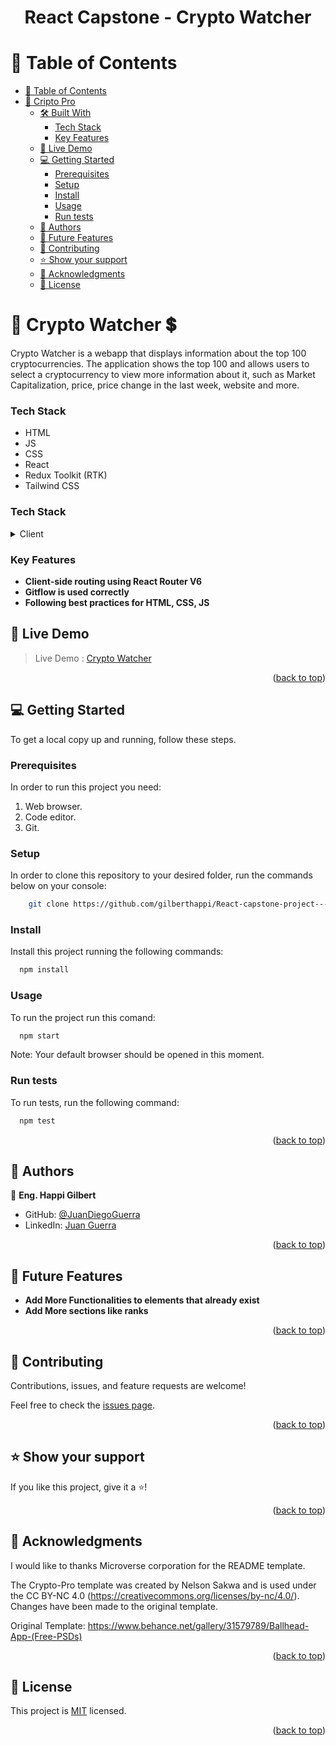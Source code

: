<a name="readme-top"></a>

<div align="center">
  <h1><b>
React Capstone - Crypto Watcher</b></h1>
</div>

<!-- TABLE OF CONTENTS -->

# 📗 Table of Contents

- [📗 Table of Contents](#-table-of-contents)
- [🚀 Cripto Pro ](#about-project-)
  - [🛠 Built With ](#-built-with-)
    - [Tech Stack ](#tech-stack-)
    - [Key Features ](#key-features-)
  - [🚀 Live Demo ](#-live-demo-)
  - [💻 Getting Started ](#-getting-started-)
    - [Prerequisites](#prerequisites)
    - [Setup](#setup)
    - [Install](#install)
    - [Usage](#usage)
    - [Run tests](#run-tests)
  - [👥 Authors ](#-authors-)
  - [🔭 Future Features ](#-future-features-)
  - [🤝 Contributing ](#-contributing-)
  - [⭐️ Show your support ](#️-show-your-support-)
  - [🙏 Acknowledgments ](#-acknowledgments-)
  - [📝 License ](#-license-)

<!-- PROJECT DESCRIPTION -->

# 🚀 Crypto Watcher 💲 <a name="about-project"></a>

Crypto Watcher is a webapp that displays information about the top 100 cryptocurrencies. The application shows the top 100 and allows users to select a cryptocurrency to view more information about it, such as Market Capitalization, price, price change in the last week, website and more.

### Tech Stack <a name="tech-stack"></a>

- HTML
- JS
- CSS
- React
- Redux Toolkit (RTK)
- Tailwind CSS

### Tech Stack <a name="tech-stack"></a>

<details>
  <summary>Client</summary>
  - HTML5<br>
  - JS<br>
  - CSS3<br>
  - React<br>
  - Redux<br>
  - Jest
</details>

### Key Features <a name="key-features"></a>

- **Client-side routing using React Router V6**
- **Gitflow is used correctly**
- **Following best practices for HTML, CSS, JS**

## 🚀 Live Demo <a name="live-demo"></a>

> Live Demo : [Crypto Watcher](...)

<p align="right">(<a href="#readme-top">back to top</a>)</p>

## 💻 Getting Started <a name="getting-started"></a>

To get a local copy up and running, follow these steps.

### Prerequisites

In order to run this project you need:

1. Web browser.
2. Code editor.
3. Git.

### Setup

In order to clone this repository to your desired folder, run the commands below on your console:

```sh
    git clone https://github.com/gilberthappi/React-capstone-project---Metrics-webapp.git
```

### Install

Install this project running the following commands:

```sh
  npm install
```

### Usage

To run the project run this comand:

```sh
  npm start
```

Note: Your default browser should be opened in this moment.

### Run tests

To run tests, run the following command:

```sh
  npm test
```

<p align="right">(<a href="#readme-top">back to top</a>)</p>

<!-- AUTHORS -->

## 👥 Authors <a name="authors"></a>

👤 **Eng. Happi Gilbert**

- GitHub: [@JuanDiegoGuerra](https://github.com/gilberthappi)
- LinkedIn: [Juan Guerra](https://www.linkedin.com/in/dushimimana-gilbert-happi-997b2a262/)

<p align="right">(<a href="#readme-top">back to top</a>)</p>

## 🔭 Future Features <a name="future-features"></a>

- **Add More Functionalities to elements that already exist**
- **Add More sections like ranks**

<p align="right">(<a href="#readme-top">back to top</a>)</p>

<!-- CONTRIBUTING -->

## 🤝 Contributing <a name="contributing"></a>

Contributions, issues, and feature requests are welcome!

Feel free to check the [issues page](https://github.com/gilberthappi/React-capstone-project---Metrics-webapp/issues/5).

<p align="right">(<a href="#readme-top">back to top</a>)</p>

<!-- SUPPORT -->

## ⭐️ Show your support <a name="support"></a>

If you like this project, give it a ⭐️!

<p align="right">(<a href="#readme-top">back to top</a>)</p>

<!-- ACKNOWLEDGEMENTS -->

## 🙏 Acknowledgments <a name="acknowledgements"></a>

I would like to thanks Microverse corporation for the README template.

The Crypto-Pro template was created by Nelson Sakwa and is used under the CC BY-NC 4.0 (https://creativecommons.org/licenses/by-nc/4.0/). Changes have been made to the original template.

Original Template: https://www.behance.net/gallery/31579789/Ballhead-App-(Free-PSDs)

<p align="right">(<a href="#readme-top">back to top</a>)</p>

<!-- FAQ (optional) -->

<!-- LICENSE -->

## 📝 License <a name="license"></a>

This project is [MIT](./LICENSE) licensed.

<p align="right">(<a href="#readme-top">back to top</a>)</p>
